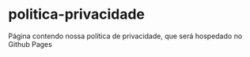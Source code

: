 # politica-privacidade
Página contendo nossa política de privacidade, que será hospedado no Github Pages
